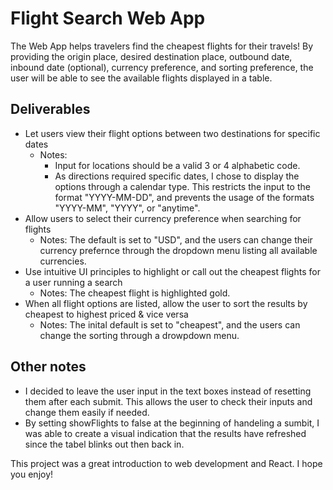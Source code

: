 # Flight Search Web App

The Web App helps travelers find the cheapest flights for their travels! By providing the origin place, desired destination place, outbound date, inbound date (optional), currency preference, and sorting preference, the user will be able to see the available flights displayed in a table. 


## Deliverables

- Let users view their flight options between two destinations for specific dates
  - Notes: 
    - Input for locations should be a valid 3 or 4 alphabetic code.
    - As directions required specific dates, I chose to display the options through a calendar type. This restricts the input to the format "YYYY-MM-DD", and prevents the usage of the formats "YYYY-MM", "YYYY", or "anytime".
- Allow users to select their currency preference when searching for flights
  - Notes: The default is set to "USD", and the users can change their currency prefernce through the dropdown menu listing all available currencies.
- Use intuitive UI principles to highlight or call out the cheapest flights for a user running a search
  - Notes: The cheapest flight is highlighted gold.
- When all flight options are listed, allow the user to sort the results by cheapest to highest priced & vice versa
  - Notes: The inital default is set to "cheapest", and the users can change the sorting through a drowpdown menu.

## Other notes

- I decided to leave the user input in the text boxes instead of resetting them after each submit. This allows the user to check their inputs and change them easily if needed.
- By setting showFlights to false at the beginning of handeling a sumbit, I was able to create a visual indication that the results have refreshed since the tabel blinks out then back in.

This project was a great introduction to web development and React. I hope you enjoy!
